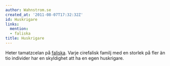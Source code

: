 ```yaml
---
author: Wahnstrom.se
created_at: '2011-08-07T17:32:32Z'
id: Huskrigare
links:
  mention:
  - faliska
title: Huskrigare
---
```


Heter tamatzcelan på [faliska]. Varje cirefalisk familj med en storlek på fler än tio individer har
en skyldighet att ha en egen huskrigare.

  [faliska]: faliska